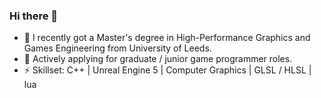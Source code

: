 ### Hi there 👋



- 🌱 I recently got a Master's degree in High-Performance Graphics and Games Engineering from University of Leeds.
- 🔭 Actively applying for graduate / junior game programmer roles.
- ⚡ Skillset: C++ | Unreal Engine 5 | Computer Graphics | GLSL / HLSL | lua

<!--
**Muteages/Muteages** is a ✨ _special_ ✨ repository because its `README.md` (this file) appears on your GitHub profile.

Here are some ideas to get you started:

- 🔭 I’m currently working on ...
- 🌱 I’m currently learning ...
- 👯 I’m looking to collaborate on ...
- 🤔 I’m looking for help with ...
- 💬 Ask me about ...
- 📫 How to reach me: ...
- 😄 Pronouns: ...
- ⚡ Fun fact: ...
-->
